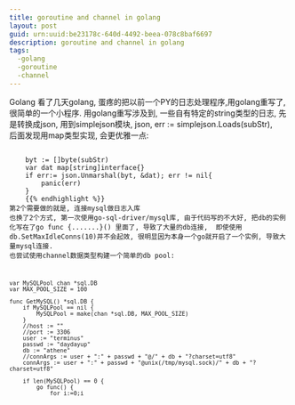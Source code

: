 ```yaml
---
title: goroutine and channel in golang
layout: post
guid: urn:uuid:be23178c-640d-4492-beea-078c8baf6697
description: goroutine and channel in golang
tags:
  -golang
  -goroutine
  -channel
---
```



Golang
看了几天golang, 蛋疼的把以前一个PY的日志处理程序,用golang重写了, 很简单的一个小程序. 用golang重写涉及到, 一些自有特定的string类型的日志, 先是转换成json, 用到simplejson模块, json, err := simplejson.Loads(subStr),  
后面发现用map类型实现, 会更优雅一点:  
<pre>
<code>
    byt := []byte(subStr)
    var dat map[string]interface{}
    if err:= json.Unmarshal(byt, &dat); err != nil{
        panic(err)
    }
    {{% endhighlight %}}
第2个需要做的就是, 连接mysql做日志入库  
也换了2个方式, 第一次使用go-sql-driver/mysql库, 由于代码写的不大好, 把db的实例化写在了go func {.......}() 里面了, 导致了大量的db连接,  即使使用db.SetMaxIdleConns(10)并不会起效, 很明显因为本身一个go就开启了一个实例, 导致大量mysql连接.  
也尝试使用channel数据类型构建一个简单的db pool:  

<pre>
<code>
var MySQLPool chan *sql.DB
var MAX_POOL_SIZE = 100

func GetMySQL() *sql.DB {
    if MySQLPool == nil {
        MySQLPool = make(chan *sql.DB, MAX_POOL_SIZE)
    }
    //host := ""
    //port := 3306
    user := "terminus"
    passwd := "daydayup"
    db := "athene"
    //connArgs := user + ":" + passwd + "@/" + db + "?charset=utf8"
    connArgs := user + ":" + passwd + "@unix(/tmp/mysql.sock)/" + db + "?charset=utf8"

    if len(MySQLPool) == 0 {
        go func() {
            for i:=0;i<MAX_POOL_SIZE/2;i++ {
                mysql, err := sql.Open("mysql", connArgs)
                if err != nil{
                    panic(err)
                }
                pushToPool(mysql)
            }
        }()
    }
    return <-MySQLPool
}

func pushToPool(conn *sql.DB) {
    if MySQLPool == nil {
        MySQLPool = make(chan *sql.DB, MAX_POOL_SIZE)
    }
    if len(MySQLPool) == MAX_POOL_SIZE {
        conn.Close()
        return
    }
    MySQLPool <- conn
}  
    {{% endhighlight %}}
但是如上面所说, 这并不是根本问题,  因为错误的讲db的实例化写在go func {....}()里了, 用什么方式其实都会导致数据库连接过多问题, 很傻逼的做法, 发现后迅速改掉, 连接数已经回正常控制水平了, 用自己写的db pool或者不用都一样,  因为使用golang自带的database/sql模块,  sql.Open('mysql', xxxx)来启动go-sql-driver/mysql时,  sql模块本身已经为玩家们封装了db pool, 因此只需要进行db.SetMaxIdleConns(100) 设置最大连接即可..  

自己写一个db pool也是为了使用看看channel数据类型串行多个goroutine的方式. 
用到的库有:  
database/sql  
github.com/go-sql-driver/mysql  
github.com/likexian/simplejson  
strconv  
encoding/json  
strings


